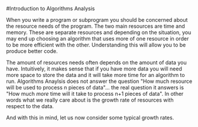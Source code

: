#Introduction to Algorithms Analysis

When you write a program or subprogram you should be concerned about the resource needs of the program.  The two main resources are time and memory.  These are separate resources and depending on the situation, you may end up choosing an algorithm that uses more of one resource in order to be more efficient with the other.  Understanding this will allow you to be produce better code.

The amount of resources needs often depends on the amount of data you have.  Intuitively, it makes sense that if you have more data you will need more space to store the data and it will take more time for an algorithm to run. Algorithms Anaylsis does not answer the question "How much resource will be used to process n pieces of data"... the real question it answers is "How much *more* time will it take to process n+1 pieces of data". In other words what we really care about is the growth rate of resources with respect to the data.

And with this in mind, let us now consider some typical growth rates.
